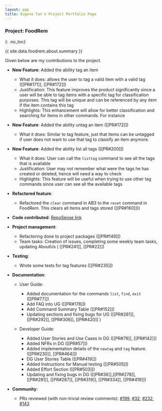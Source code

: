 ```yaml
---
layout: ppp
title: Eugene Tan's Project Portfolio Page
---
```


<!-- markdownlint-disable-next-line blanks-around-headers -->
### Project: FoodRem
{: .no_toc}

<!-- markdownlint-disable-next-line proper-names -->
{{ site.data.foodrem.about.summary }}

Given below are my contributions to the project.

* **New Feature**: Added the ability tag an item

  * What it does: allows the user to tag a valid item with a valid tag ([[PR#171]], [[PR#172]])
  * Justification: This feature improves the product significantly since a user will be able to tag items with a specific tag for classification purposes. This tag will be unique and can be referenced by any item if the item contains this tag
  * Highlights: This enhancement will allow for better classification and searching for items in other commands. For instance

* **New Feature**: Added the ability untag an item ([[PR#172]])
  * What it does: Similar to tag feature, just that items can be untagged if user does not want to use that tag to classify an item anymore.

* **New Feature**: Added the ability list all tags ([[PR#200]])

  * What it does: User can call the `listtag` command to see all the tags that is available
  * Justification: User may not remember what were the tags he has created or deleted, hence will need a way to  check
  * Highlights: This feature will be useful when trying to use other tag commands since user can see all the available tags

* **Refactored feature**:
  * Refactored the `clear` command in AB3 to the `reset` command in FoodRem. This clears all items and tags stored ([[PR#160]]))

* **Code contributed**: [RepoSense link](https://nus-cs2103-ay2223s1.github.io/tp-dashboard/?search=&sort=groupTitle&sortWithin=title&timeframe=commit&mergegroup=&groupSelect=groupByRepos&breakdown=true&checkedFileTypes=docs~functional-code~test-code~other&since=2022-09-16&tabOpen=true&tabType=authorship&tabAuthor=Eugenetanwl3881&tabRepo=AY2223S1-CS2103T-W16-2%2Ftp%5Bmaster%5D&authorshipIsMergeGroup=false&authorshipFileTypes=functional-code&authorshipIsBinaryFileTypeChecked=false&authorshipIsIgnoredFilesChecked=false)

* **Project management**:
  * Refactoring done to project packages ([[PR#149]])
  * Team tasks: Creation of issues, completing some weekly team tasks, updating AboutUs ( [[PR#241]], [[PR#22]])

* **Testing**:
  * Wrote some tests for tag features ([[PR#235]])

* **Documentation**:

  * User Guide:
    * Added documentation for the commands `list`, `find`, `exit` ([[PR#77]])
    * Add FAQ into UG ([[PR#178]])
    * Add Command Summary Table ([[PR#152]])
    * Updating sections and fixing bugs for UG ([[PR#261]], [[PR#292]], [[PR#306]], [[PR#420]] )

  * Developer Guide:
    * Added User Stories and Use Cases in DG ([[PR#79]], [[PR#142]])
    * Added NFRs in DG ([[PR#57]])
    * Added implementation details of the `newtag` and `tag` feature. ([[PR#230]], [[PR#464]])
    * DG User Stories Table  ([[PR#419]])
    * Added Instructions for Manual testing ([[PR#505]])
    * Added Effort Section ([[PR#503]])
    * Updating and fixing bugs in DG ([[PR#36]],[[PR#278]], [[PR#281]], [[PR#287]], [[PR#319]], [[PR#334]], [[PR#419]])

* **Community**:

  * PRs reviewed (with non-trivial review comments): [\#199](https://github.com/AY2223S1-CS2103T-W16-2/tp/pull/199), [\#32](), [\#232](https://github.com/AY2223S1-CS2103T-W16-2/tp/pull/232), [\#143](https://github.com/AY2223S1-CS2103T-W16-2/tp/pull/143)

